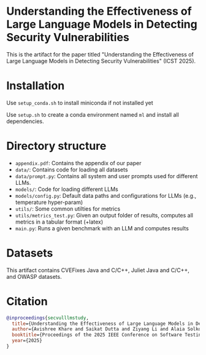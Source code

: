 # Understanding the Effectiveness of Large Language Models in Detecting Security Vulnerabilities

This is the artifact for the paper titled "Understanding the Effectiveness of Large Language Models in Detecting Security Vulnerabilities" (ICST 2025).

# Installation

Use `setup_conda.sh` to install miniconda if not installed yet

Use `setup.sh` to create a conda environment named `ml` and install all dependencies.


# Directory structure
- `appendix.pdf`: Contains the appendix of our paper
- `data/`: Contains code for loading all datasets
- `data/prompt.py`: Contains all system and user prompts used for different LLMs.
- `models/`: Code for loading different LLMs
- `models/config.py`: Default data paths and configurations for LLMs (e.g., temperature hyper-param)
- `utils/`: Some common utilties for metrics
- `utils/metrics_test.py`: Given an output folder of results, computes all metrics in a tabular format (+latex)
- `main.py`: Runs a given benchmark with an LLM and computes results

# Datasets

This artifact contains CVEFixes Java and C/C++, Juliet Java and C/C++, and OWASP datasets.

# Citation

```bibtex
@inproceedings{secvulllmstudy,
  title={Understanding the Effectiveness of Large Language Models in Detecting Security Vulnerabilities},
  author={Avishree Khare and Saikat Dutta and Ziyang Li and Alaia Solko-Breslin and Mayur Naik and Rajeev Alur},
  booktitle={Proceedings of the 2025 IEEE Conference on Software Testing, Validation and Verification},
  year={2025}
}
```



